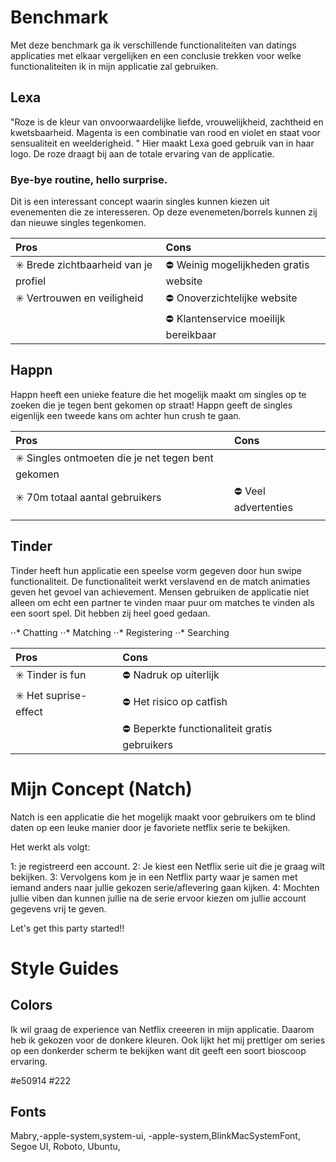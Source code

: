 # Benchmark

Met deze benchmark ga ik verschillende functionaliteiten van datings applicaties met elkaar vergelijken
en een conclusie trekken voor welke functionaliteiten ik in mijn applicatie zal gebruiken.

## Lexa

"Roze is de kleur van onvoorwaardelijke liefde, vrouwelijkheid, zachtheid en kwetsbaarheid. Magenta is een combinatie van rood en violet en staat voor sensualiteit en weelderigheid. " Hier maakt Lexa goed gebruik van in haar logo. De roze draagt bij aan de totale ervaring van de applicatie.

### Bye-bye routine, hello surprise.

Dit is een interessant concept waarin singles kunnen kiezen uit evenementen die ze interesseren. Op deze evenemeten/borrels kunnen zij dan nieuwe singles tegenkomen.

| Pros                                                       | Cons                                            |
| :--------------------------------------------------------- | :---------------------------------------------- |
| :eight_spoked_asterisk: Brede zichtbaarheid van je profiel | :no_entry:️ Weinig mogelijkheden gratis website |
| :eight_spoked_asterisk: Vertrouwen en veiligheid           | :no_entry:️ Onoverzichtelijke website           |
|                                                            | :no_entry:️ Klantenservice moeilijk bereikbaar  |

## Happn

Happn heeft een unieke feature die het mogelijk maakt om singles op te zoeken die je tegen bent gekomen op straat! Happn geeft de singles eigenlijk een tweede kans om achter hun crush te gaan.

| Pros                                                                    | Cons                          |
| :---------------------------------------------------------------------- | :---------------------------- |
| :eight_spoked_asterisk: Singles ontmoeten die je net tegen bent gekomen |                               |
| :eight_spoked_asterisk: 70m totaal aantal gebruikers                    | :no_entry:️ Veel advertenties |
|                                                                         |                               |

## Tinder

Tinder heeft hun applicatie een speelse vorm gegeven door hun swipe functionaliteit. De functionaliteit werkt verslavend en de match animaties geven het gevoel van achievement. Mensen gebruiken de applicatie niet alleen om echt een partner te vinden maar puur om matches te vinden als een soort spel. Dit hebben zij heel goed gedaan.

⋅⋅* Chatting
⋅⋅* Matching
⋅⋅* Registering
⋅⋅* Searching

| Pros                                       | Cons                                                   |
| :----------------------------------------- | :----------------------------------------------------- |
| :eight_spoked_asterisk: Tinder is fun      | :no_entry:️ Nadruk op uiterlijk                        |
| :eight_spoked_asterisk: Het suprise-effect | :no_entry:️ Het risico op catfish                      |
|                                            | :no_entry:️ Beperkte functionaliteit gratis gebruikers |

# Mijn Concept (Natch)

Natch is een applicatie die het mogelijk maakt voor gebruikers om te blind daten op een leuke manier door je favoriete netflix serie te bekijken. 

Het werkt als volgt:

1: je registreerd een account.
2: Je kiest een Netflix serie uit die je graag wilt bekijken.
3: Vervolgens kom je in een Netflix party waar je samen met iemand anders naar jullie gekozen serie/aflevering gaan kijken.
4: Mochten jullie viben dan kunnen jullie na de serie ervoor kiezen om jullie account gegevens vrij te geven.

Let's get this party started!!

# Style Guides

## Colors
Ik wil graag de experience van Netflix creeeren in mijn applicatie. Daarom heb ik gekozen voor de donkere kleuren. Ook lijkt het mij prettiger om series op een donkerder scherm te bekijken want dit geeft een soort bioscoop ervaring.

#e50914
#222

## Fonts

Mabry,-apple-system,system-ui,
-apple-system,BlinkMacSystemFont,
Segoe UI,
Roboto,
Ubuntu,
